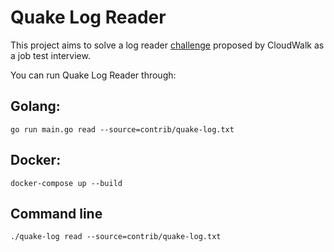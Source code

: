 # Quake Log Reader

This project aims to solve a log reader [challenge](https://gist.github.com/cloudwalk-tests/704a555a0fe475ae0284ad9088e203f1) proposed by CloudWalk as a job test interview.

You can run Quake Log Reader through:

## Golang:
```
go run main.go read --source=contrib/quake-log.txt
``` 

## Docker:

```
docker-compose up --build
``` 

## Command line
```
./quake-log read --source=contrib/quake-log.txt
```